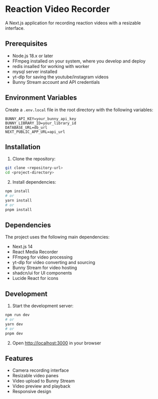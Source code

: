 # Reaction Video Recorder

A Next.js application for recording reaction videos with a resizable interface.

## Prerequisites

- Node.js 18.x or later
- FFmpeg installed on your system, where you develop and deploy
- redis insalled for working with worker
- mysql server installed
- yt-dlp for saving the youtube/instagram videos
- Bunny Stream account and API credentials

## Environment Variables

Create a `.env.local` file in the root directory with the following variables:

```env
BUNNY_API_KEY=your_bunny_api_key
BUNNY_LIBRARY_ID=your_library_id
DATABASE_URL=db_url
NEXT_PUBLIC_APP_URL=api_url
```

## Installation

1. Clone the repository:
```bash
git clone <repository-url>
cd <project-directory>
```

2. Install dependencies:
```bash
npm install
# or
yarn install
# or
pnpm install
```

## Dependencies

The project uses the following main dependencies:
- Next.js 14
- React Media Recorder
- FFmpeg for video processing
- yt-dlp for video converting and sourcing
- Bunny Stream for video hosting
- shadcn/ui for UI components
- Lucide React for icons

## Development

1. Start the development server:
```bash
npm run dev
# or
yarn dev
# or
pnpm dev
```

2. Open [http://localhost:3000](http://localhost:3000) in your browser

## Features

- Camera recording interface
- Resizable video panes
- Video upload to Bunny Stream
- Video preview and playback
- Responsive design

 
